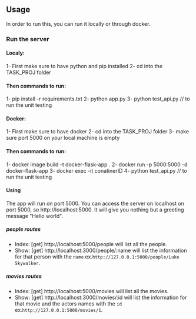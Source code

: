 ## Usage

In order to run this, you can run it locally or through docker.

### Run the server

#### Localy:
1- First make sure to have python and pip installed
2- cd into the TASK_PROJ folder
#### Then commands to run:
1- pip install -r requirements.txt
2- python app.py
3- python test_api.py // to run the unit testing

#### Docker:
1- First make sure to have docker
2- cd into the TASK_PROJ folder
3- make sure port 5000 on your local machine is empty
#### Then commands to run:
1- docker image build -t docker-flask-app .
2- docker run -p 5000:5000 -d docker-flask-app
3- docker exec -it conatinerID
4- python test_api.py // to run the unit testing


#### Using
The app will run on port 5000. You can access the server on localhost on
port 5000, so http://localhost:5000.
It will give you nothing but a greeting message "Hello world".

##### people routes
- Index: [get] http://localhost:5000/people will list all the people.
- Show: [get] http://localhost:3000/people/:name will list the information for that person with the `name` ex.`http://127.0.0.1:5000/people/Luke Skywalker`.


##### movies routes
- Index: [get] http://localhost:5000/movies will list all the movies.
- Show: [get] http://localhost:3000/movies/:id will list the information for that movie and the actors names with the `id` ex.`http://127.0.0.1:5000/movies/1`.



